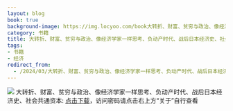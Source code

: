 ```yaml
---
layout: blog
book: true
background-image: https://img.locyoo.com/book大转折、财富、贫穷与政治、像经济学家一样思考、负动产时代、战后日本经济史、社会共通资本.jpg
category: 书籍
title: 大转折、财富、贫穷与政治、像经济学家一样思考、负动产时代、战后日本经济史、社会共通资本
tags:
- 书籍
- 经济
redirect_from:
  - /2024/03/大转折、财富、贫穷与政治、像经济学家一样思考、负动产时代、战后日本经济史、社会共通资本/
---
```

![](https://img.locyoo.com/book大转折、财富、贫穷与政治、像经济学家一样思考、负动产时代、战后日本经济史、社会共通资本.jpg)
大转折、财富、贫穷与政治、像经济学家一样思考、负动产时代、战后日本经济史、社会共通资本: <a name = "ref1" href="https://url18.ctfile.com/f/50983618-1375544407-bc3eb7?p=3619">点击下载</a>，访问密码请点击右上方“关于”自行查看